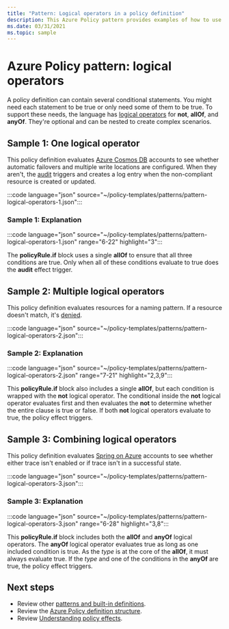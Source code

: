 ```yaml
---
title: "Pattern: Logical operators in a policy definition"
description: This Azure Policy pattern provides examples of how to use the logical operators in a policy definition.
ms.date: 03/31/2021
ms.topic: sample
---
```

# Azure Policy pattern: logical operators

A policy definition can contain several conditional statements. You might need each statement to be
true or only need some of them to be true. To support these needs, the language has
[logical operators](../concepts/definition-structure.md#logical-operators) for **not**, **allOf**,
and **anyOf**. They're optional and can be nested to create complex scenarios.

## Sample 1: One logical operator

This policy definition evaluates [Azure Cosmos DB](../../../cosmos-db/introduction.md) accounts to
see whether automatic failovers and multiple write locations are configured. When they aren't, the
[audit](../concepts/effects.md#audit) triggers and creates a log entry when the non-compliant
resource is created or updated.

:::code language="json" source="~/policy-templates/patterns/pattern-logical-operators-1.json":::

### Sample 1: Explanation

:::code language="json" source="~/policy-templates/patterns/pattern-logical-operators-1.json" range="6-22" highlight="3":::

The **policyRule.if** block uses a single **allOf** to ensure that all three conditions are true.
Only when all of these conditions evaluate to true does the **audit** effect trigger.

## Sample 2: Multiple logical operators

This policy definition evaluates resources for a naming pattern. If a resource doesn't match, it's
[denied](../concepts/effects.md#deny).

:::code language="json" source="~/policy-templates/patterns/pattern-logical-operators-2.json":::

### Sample 2: Explanation

:::code language="json" source="~/policy-templates/patterns/pattern-logical-operators-2.json" range="7-21" highlight="2,3,9":::

This **policyRule.if** block also includes a single **allOf**, but each condition is wrapped with
the **not** logical operator. The conditional inside the **not** logical operator evaluates first
and then evaluates the **not** to determine whether the entire clause is true or false. If both
**not** logical operators evaluate to true, the policy effect triggers.

## Sample 3: Combining logical operators

This policy definition evaluates [Spring on Azure](/azure/developer/java/spring-framework) accounts
to see whether either trace isn't enabled or if trace isn't in a successful state.

:::code language="json" source="~/policy-templates/patterns/pattern-logical-operators-3.json":::

### Sample 3: Explanation

:::code language="json" source="~/policy-templates/patterns/pattern-logical-operators-3.json" range="6-28" highlight="3,8":::

This **policyRule.if** block includes both the **allOf** and **anyOf** logical operators. The
**anyOf** logical operator evaluates true as long as one included condition is true. As the _type_
is at the core of the **allOf**, it must always evaluate true. If the _type_ and one of the
conditions in the **anyOf** are true, the policy effect triggers.

## Next steps

- Review other [patterns and built-in definitions](./index.md).
- Review the [Azure Policy definition structure](../concepts/definition-structure.md).
- Review [Understanding policy effects](../concepts/effects.md).
